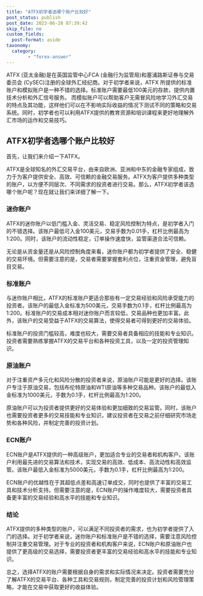```yaml
---
title: "ATFX初学者选哪个账户比较好"
post_status: publish
post_date: 2023-06-28 07:39:42
skip_file: no
custom_fields: 
  post-format: aside
taxonomy:
  category:
        - "forex-answer"
---
```


ATFX (亚太金融)是在英国监管中心FCA (金融行为监管局)和塞浦路斯证券与交易委员会 (CySEC)注册的全球外汇经纪商。对于初学者来说，ATFX 所提供的标准账户和模拟账户是一种不错的选择。标准账户需要最低100美元的存款，提供内置技术分析和外汇信号服务。 而模拟账户可以帮助客户无需冒风险地学习外汇交易的特点及其功能，这样他们可以在不影响实际收益的情况下测试不同的策略和交易系统。同时，初学者也可以利用ATFX提供的教育资源和培训课程来更好地理解外汇市场的运作和交易技巧。

## ATFX初学者选哪个账户比较好

首先，让我们来介绍一下ATFX。

ATFX是全球知名的外汇交易平台，由来自欧洲、亚洲和中东的金融专家组成，致力于为客户提供安全、高效、可信赖的金融交易服务。ATFX为客户提供多种类型的账户，以方便不同层次、不同需求的投资者进行交易。那么，ATFX初学者该选哪个账户呢？现在就让我们来详细了解一下。

### 迷你账户

ATFX的迷你账户以低门槛入金、灵活交易、稳定风险控制为特点，是初学者入门的不错选择。该账户最低可入金100美元，交易手数为0.01手，杠杆比例最高为1:200。同时，该账户的流动性稳定，订单操作速度快，监管渠道合法可信赖。

无论是从资金量还是从风险控制角度来看，迷你账户都为初学者提供了安全、稳健的交易环境。但需要注意的是，交易者需要掌握套利点位，注重资金管理，避免盲目交易。

### 标准账户

与迷你账户相比，ATFX的标准账户更适合那些有一定交易经验和风险承受能力的投资者。该账户的最低入金标准为500美元，交易手数为0.1手，杠杆比例最高为1:200。标准账户的交易成本相对迷你账户而言较低，交易品种也更加丰富。此外，该账户的交易受益于ATFX的交易算法，使得交易者可得到更好的交易体验。

标准账户的投资门槛较高，难度也较大，需要交易者具备相应的技能和专业知识。投资者需要熟练掌握ATFX的交易平台和各种投资工具，以及一定的投资管理知识。

### 原油账户

对于注重资产多元化和风险分散的投资者来说，原油账户可能是更好的选择。该账户专注于原油交易，包括布伦特原油和WTI原油等多种交易品种。该账户的最低入金标准为1000美元，手数为0.1手，杠杆比例最高为1:200。

原油账户可以为投资者提供更好的交易体验和更加细致的交易监管。同时，该账户也需要投资者更多的交易技能和专业知识，建议投资者在交易之前仔细研究市场走势和各种风险，并制定完善的投资计划。

### ECN账户

ECN账户是ATFX提供的一种高级账户，更加适合专业的交易者和机构客户。该账户利用最先进的交易算法和技术，实现交易的高效、低成本、高流动性和高效监管。该账户最低入金标准为5000美元，手数为0.1手，杠杆比例最高为1:200。

ECN账户的优越性在于其超低点差和高速订单成交，同时也提供了丰富的交易工具和技术分析支持。但需要注意的是，ECN账户的操作难度较大，需要投资者具备更丰富的交易经验和高水平的技能和专业知识。

### 结论

ATFX提供的多种类型的账户，可以满足不同投资者的需求，也为初学者提供了入门的选择。对于初学者来说，迷你账户和标准账户是不错的选择，需要注意风险控制并注重交易管理。对于专业的投资者和机构客户来说，ECN账户和原油账户也提供了更高级的交易选择，需要投资者更丰富的交易经验和高水平的技能和专业知识。

总之，选择ATFX的账户需要根据自身的需求和实际情况来决定。投资者需要充分了解ATFX的交易平台、各种工具和交易规则，制定完善的投资计划和风险管理策略，才能在交易中获取更好的收益体验。
